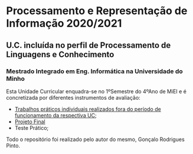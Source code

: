# Processamento e Representação de Informação 2020/2021
## U.C. incluída no perfil de Processamento de Linguagens e Conhecimento
### Mestrado Integrado em Eng. Informática na Universidade do Minho 

Esta Unidade Curricular enquadra-se no 1ºSemestre do 4ºAno de MiEI e é concretizada por diferentes instrumentos de avaliação:
  * [Trabalhos práticos individuais realizados fora do período de funcionamento da respectiva UC];
  * [Projeto Final]
  * Teste Prático;

Todo o repositório foi realizado pelo autor do mesmo, Gonçalo Rodrigues Pinto.

[Trabalhos práticos individuais realizados fora do período de funcionamento da respectiva UC]: https://github.com/GRP99/PRI2020/tree/main/TPCs
[Projeto Final]: https://github.com/GRP99/PRI2020/tree/main/ProjetoFinal
